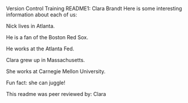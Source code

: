 Version Control Training README1: Clara Brandt
Here is some interesting information about each of us:

Nick lives in Atlanta.  

He is a fan of the Boston Red Sox.  

He works at the Atlanta Fed.  

Clara grew up in Massachusetts. 

She works at Carnegie Mellon University. 

Fun fact: she can juggle!

This readme was peer reviewed by: Clara